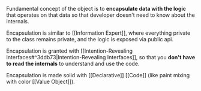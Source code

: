 Fundamental concept of the object is to **encapsulate data with the logic** that operates on that data so that developer doesn't need to know about the internals.

Encapsulation is similar to [[Information Expert]], where everything private to the class remains private, and the logic is exposed via public api.

Encapsulation is granted with [[Intention-Revealing Interfaces#^3ddb73|Intention-Revealing Interfaces]], so that you **don't have to read the internals** to understand and use the code.

Encapsulation is made solid with [[Declarative]] [[Code]] (like paint mixing with color [[Value Object]]).
